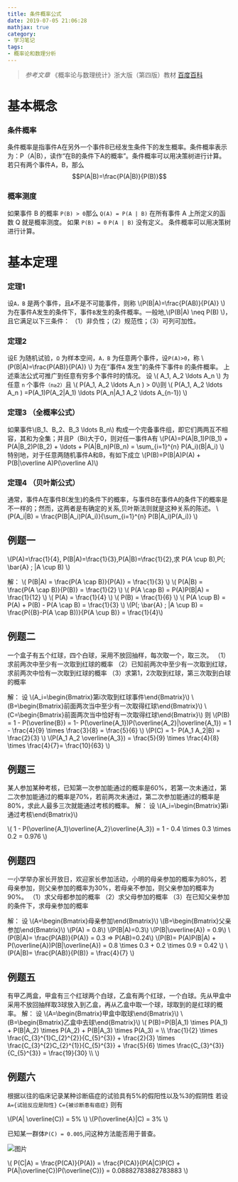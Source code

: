 ```yaml
---
title: 条件概率公式
date: 2019-07-05 21:06:28
mathjax: true
category:
- 学习笔记
tags: 
- 概率论和数理分析
---
```



> _参考文章_
> 《概率论与数理统计》浙大版（第四版）教材
> [百度百科](https://baike.baidu.com/item/%E6%9D%A1%E4%BB%B6%E6%A6%82%E7%8E%87)
 

# 基本概念
### 条件概率
条件概率是指事件A在另外一个事件B已经发生条件下的发生概率。条件概率表示为：P（A|B），读作“在B的条件下A的概率”。条件概率可以用决策树进行计算。若只有两个事件A，B，那么$$P(A|B)=\frac{P(A|B)}{P(B)}$$

### 概率测度

如果事件 B 的概率 ``P(B) > 0``那么 ``Q(A) = P(A | B)`` 在所有事件 A 上所定义的函数 Q 就是概率测度。
如果 ``P(B) = 0`` ``P(A | B)`` 没有定义。 条件概率可以用决策树进行计算。

# 基本定理
### 定理1

设`A，B` 是两个事件，且`A`不是不可能事件，则称 \\(P(B|A)=\frac{P(AB)}{P(A)} \\) 为在事件A发生的条件下，事件`B`发生的条件概率。一般地,\\(P(B|A) \neq P(B) \\)，且它满足以下三条件：
（1）非负性；（2）规范性；（3）可列可加性。

### 定理2
设E 为随机试验，`Ω` 为样本空间，`A，B` 为任意两个事件，设`P(A)>0`，称 \\(P(B|A)=\frac{P(AB)}{P(A)} \\) 为在“事件`A` 发生”的条件下事件`B` 的条件概率。
上述乘法公式可推广到任意有穷多个事件时的情况。
设 \\( A_1, A_2 \ldots A_n  \\) 为任意 `n` 个事件`（n≥2）`且 \\( P(A_1, A_2 \ldots A_n  ) > 0\\)则 \\( P(A_1, A_2 \ldots A_n  ) =P(A_1)P(A_2|A_1) \ldots P(A_n|A_1 A_2 \ldots A_{n-1}) \\)


### 定理3 （全概率公式）
如果事件\\(B_1、B_2、B_3 \ldots B_n\\) 构成一个完备事件组，即它们两两互不相容，其和为全集；并且P（Bi)大于0，则对任一事件A有
\\(P(A)=P(A|B_1)P(B_1) + P(A|B_2)P(B_2) + \ldots + P(A|B_n)P(B_n) = \sum_{i=1}^{n} P(A_i)(B|A_i) \\)
特别地，对于任意两随机事件A和B，有如下成立
\\(P(B)=P(B|A)P(A) + P(B|\overline A)P(\overline A)\\)

### 定理4 （贝叶斯公式）
通常，事件A在事件B(发生)的条件下的概率，与事件B在事件A的条件下的概率是不一样的；然而，这两者是有确定的关系,贝叶斯法则就是这种关系的陈述。
\\(P(A_i|B) = \frac{P(B|A_i)P(A_i)}{\sum_{i=1}^{n} P(B|A_i)P(A_i)} \\)


## 例题一
\\(P(A)=\frac{1}{4}, P(B|A)=\frac{1}{3},P(A|B)=\frac{1}{2},求 P(A \cup B),P(\; \bar{A} \; |A \cup B) \\) 

解：
\\( P(B|A) = \frac{P(A \cap B)}{P(A)} = \frac{1}{3} \\) 
\\( P(A|B) = \frac{P(A \cap B)}{P(B)} = \frac{1}{2} \\) 
\\( P(A \cap B) = P(A)P(B|A) = \frac{1}{12} \\) 
\\( P(A) = \frac{1}{4} \\) 
\\( P(B) = \frac{1}{6} \\) 
\\( P(A \cup B) = P(A) + P(B) - P(A \cap B) = \frac{1}{3} \\)
\\(P(\; \bar{A} \; |A \cup B)  = \frac{P({B}-P(A \cap B))}{P(A \cup B)} = \frac{1}{4}\\) 


## 例题二
一个盒子有五个红球，四个白球，采用不放回抽样，每次取一个，取三次。
（1）求前两次中至少有一次取到红球的概率
（2）已知前两次中至少有一次取到红球，求前两次中恰有一次取到红球的概率
（3）求第1，2次取到红球，第三次取到白球的概率

解：
设 
\\(A_i=\begin{Bmatrix}第i次取到红球事件\end{Bmatrix}\\)
\\(B=\begin{Bmatrix}前面两次当中至少有一次取得红球\end{Bmatrix}\\)
\\(C=\begin{Bmatrix}前面两次当中恰好有一次取得红球\end{Bmatrix}\\)
则
\\(P(B) = 1 - P(\overline{B}) = 1- P(\overline{A_1})P(\overline{A_2}|\overline{A_1}) = 1 - \frac{4}{9} \times \frac{3}{8} = \frac{5}{6} \\)
\\(P(C) = 1- P(A_1 A_2|B) =  \frac{2}{3} \\)
\\(P(A_1 A_2 \overline{A_3}) = \frac{5}{9} \times \frac{4}{8} \times \frac{4}{7}=  \frac{10}{63} \\)

## 例题三
某人参加某种考核，已知第一次参加能通过的概率是60%，若第一次未通过，第二次参加能通过的概率是70%，若前两次未通过，第二次参加能通过的概率是80%，求此人最多三次就能通过考核的概率。
解：
设 
\\(A_i=\begin{Bmatrix}第i通过考核\end{Bmatrix}\\)

\\( 1 -  P(\overline{A_1}\overline{A_2}\overline{A_3}) = 1 - 0.4 \times 0.3 \times 0.2 = 0.976  \\)

## 例题四
一小学举办家长开放日，欢迎家长参加活动，小明的母亲参加的概率为80%，若母亲参加，则父亲参加的概率为30%，若母亲不参加，则父亲参加的概率为90%。
（1）求父母都参加的概率
（2）求父母参加的概率
（3）在已知父亲参加的条件下，求母亲参加的概率

解：
设 
\\(A=\begin{Bmatrix}母亲参加\end{Bmatrix}\\)
\\(B=\begin{Bmatrix}父亲参加\end{Bmatrix}\\)
\\(P(A) = 0.8\\)
\\(P(B|A)=0.3\\)
\\(P(B|\overline{A}) = 0.9\\)
\\(P(B|A)= \frac{P(AB)}{P(A)} = 0.3 => P(AB)=0.24\\)
\\(P(B)= P(A)P(B|A) + P(\overline{A})P(B|\overline{A}) = 0.8 \times 0.3 + 0.2 \times 0.9 = 0.42  \\)
\\(P(A|B)= \frac{P(AB)}{P(B)} = \frac{4}{7} \\)

## 例题五
有甲乙两盒，甲盒有三个红球两个白球，乙盒有两个红球，一个白球。先从甲盒中采用不放回抽样取3球放入到乙盒，再从乙盒中取一个球，球取到的是红球的概率。
解：
设 
\\(A=\begin{Bmatrix}甲盒中取球\end{Bmatrix}\\)
\\(B=\begin{Bmatrix}乙盒中去球\end{Bmatrix}\\)
\\(
P(B)=P(B|A_1) \times P(A_1) + P(B|A_2) \times P(A_2) + P(B|A_3) \times P(A_3) =   \\\\
\frac{1}{2} \times \frac{C_{3}^{1}C_{2}^{2}}{C_{5}^{3}} + \frac{2}{3} \times \frac{C_{3}^{2}C_{2}^{1}}{C_{5}^{3}} + \frac{5}{6} \times \frac{C_{3}^{3}}{C_{5}^{3}} = \frac{19}{30} \\\\
\\)

## 例题六
根据以往的临床记录某种诊断癌症的试验具有5%的假阳性以及%3的假阴性
若设
 `A={试验反应是阳性}` `C={被诊断患有癌症}`
则有

\\(P(A| \overline{C}) = 5\% \\)
\\(P(\overline{A}|C) = 3\% \\)

已知某一群体`P(C) = 0.005`,问这种方法能否用于普查。

![图片](/1.png)

\\(
P(C|A) = \frac{P(CA)}{P(A)} = \frac{P(CA)}{P(A|C)P(C) + P(A|\overline{C})P(\overline{C})} = 0.08882783882783883
\\)